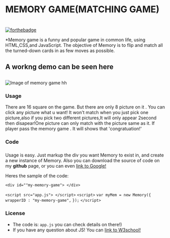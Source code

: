 
 # MEMORY GAME(MATCHING GAME) <h1> 

[![forthebadge](https://forthebadge.com/images/badges/uses-js.svg)](https://forthebadge.com)

 *Memory game is a funny and popular game in common life, using HTML,CSS,and JavaScript. The objective of Memory is to flip and match all the turned-down cards in as few moves as possible.


##  A workng demo can be seen here <h2>  

![Image of memory game](https://d17h27t6h515a5.cloudfront.net/topher/2017/February/589bb972_screen-shot-2017-02-07-at-3.03.15-pm/screen-shot-2017-02-07-at-3.03.15-pm.png)
hh
### Usage
There are 16 square on the game. But there are only 8 picture on it . You can click any picture what u want! It won't match when you just pick one picture,also if you pick two different pictures,It will only appear 2second then disapear!One picture can only match with the picture same as it. If player pass the memory game . It will shows that 'congratuation!'




### Code<H3>

Usage is easy. Just markup the div you want Memory to exist in, and create a new instance of Memory. Also you can download the source of code on my **github** page, or you can even [link to Google!](http://google.com)

Heres the sample of the code: 


`<div id=""my-memory-game"> </div>`

`<script src="app.js"> </script>`
`<script>`
 `var myMem = new Memory({`
    `wrapperID : "my-memory-game",`
  `});`
`</script>`

### License

- The code is: `app.js` you can check details on there!)
- If you have any question about JS! You can [link to W3school!](https://www.w3schools.com/)








